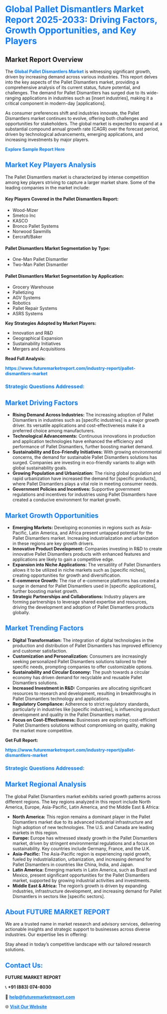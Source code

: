 <h1 style="color: #007BFF;">Global Pallet Dismantlers Market Report 2025-2033: Driving Factors, Growth Opportunities, and Key Players</h1>

<section id="overview">
<h2>Market Report Overview</h2>
<p>The <a href="https://www.futuremarketreport.com/industry-report/pallet-dismantlers-market" style="color: #007BFF; text-decoration: none;"><strong>Global Pallet Dismantlers Market</strong></a> is witnessing significant growth, driven by increasing demand across various industries. This report delves into the key aspects of the Pallet Dismantlers market, providing a comprehensive analysis of its current status, future potential, and challenges. The demand for Pallet Dismantlers has surged due to its wide-ranging applications in industries such as [insert industries], making it a critical component in modern-day [applications].</p>
<p>As consumer preferences shift and industries innovate, the Pallet Dismantlers market continues to evolve, offering both challenges and opportunities for stakeholders. The global market is expected to expand at a substantial compound annual growth rate (CAGR) over the forecast period, driven by technological advancements, emerging applications, and increasing investments by major players.</p>
</section>

<section id="overview">
<p><a href="https://www.futuremarketreport.com/request-sample/reportId=56938" style="color: #007BFF; text-decoration: none;"><strong>Explore Sample Report Here</strong></a></p>
</section>

<section id="key-players">
<h2 style="color: #007BFF;">Market Key Players Analysis</h2>
<p>The Pallet Dismantlers market is characterized by intense competition among key players striving to capture a larger market share. Some of the leading companies in the market include:</p>
<h4>Key Players Covered in the Pallet Dismantlers Report:</h4>
<ul><li>Wood-Mizer</li><li>Smetco Inc</li><li>KASCO</li><li>Bronco Pallet Systems</li><li>Norwood Sawmills</li><li>Eercraft/Baker</li></ul>
<h4>Pallet Dismantlers Market Segmentation by Type:</h4>
<ul><li>One-Man Pallet Dismantler</li><li>Two-Man Pallet Dismantler</li></ul>

<h4>Pallet Dismantlers Market Segmentation by Application:</h4>
<ul><li>Grocery Warehouse</li><li>Palletizing</li><li>AGV Systems</li><li>Robotics</li><li>Pallet Repair Systems</li><li>ASRS Systems</li></ul>
<p><strong>Key Strategies Adopted by Market Players:</strong></p>
<ul>
<li>Innovation and R&D</li>
<li>Geographical Expansion</li>
<li>Sustainability Initiatives</li>
<li>Mergers and Acquisitions</li>
</ul>
</section>

<section>
<p><strong>Read Full Analysis: </strong></p><a href="https://www.futuremarketreport.com/industry-report/pallet-dismantlers-market" style="color: #007BFF; text-decoration: none;"><strong>https://www.futuremarketreport.com/industry-report/pallet-dismantlers-market</strong></a>
<h3 style="color: #007BFF;">Strategic Questions Addressed:</h3>
</section>

<section id="driving-factors">
<h2 style="color: #007BFF;">Market Driving Factors</h2>
<ul>
<li><strong>Rising Demand Across Industries:</strong> The increasing adoption of Pallet Dismantlers in industries such as [specific industries] is a major growth driver. Its versatile applications and cost-effectiveness make it a preferred choice among manufacturers.</li>
<li><strong>Technological Advancements:</strong> Continuous innovations in production and application technologies have enhanced the efficiency and performance of Pallet Dismantlers, further boosting market demand.</li>
<li><strong>Sustainability and Eco-Friendly Initiatives:</strong> With growing environmental concerns, the demand for sustainable Pallet Dismantlers solutions has surged. Companies are investing in eco-friendly variants to align with global sustainability goals.</li>
<li><strong>Growing Population and Urbanization:</strong> The rising global population and rapid urbanization have increased the demand for [specific products], where Pallet Dismantlers plays a vital role in meeting consumer needs.</li>
<li><strong>Government Policies and Incentives:</strong> Supportive government regulations and incentives for industries using Pallet Dismantlers have created a conducive environment for market growth.</li>
</ul>
</section>

<section id="growth-opportunities">
<h2 style="color: #007BFF;">Market Growth Opportunities</h2>
<ul>
<li><strong>Emerging Markets:</strong> Developing economies in regions such as Asia-Pacific, Latin America, and Africa present untapped potential for the Pallet Dismantlers market. Increasing industrialization and urbanization in these regions are key growth drivers.</li>
<li><strong>Innovative Product Development:</strong> Companies investing in R&D to create innovative Pallet Dismantlers products with enhanced features and applications are likely to gain a competitive edge.</li>
<li><strong>Expansion into Niche Applications:</strong> The versatility of Pallet Dismantlers allows it to be utilized in niche markets such as [specific niches], creating opportunities for growth and diversification.</li>
<li><strong>E-commerce Growth:</strong> The rise of e-commerce platforms has created a surge in demand for Pallet Dismantlers used in [specific applications], further boosting market growth.</li>
<li><strong>Strategic Partnerships and Collaborations:</strong> Industry players are forming partnerships to leverage shared expertise and resources, driving the development and adoption of Pallet Dismantlers products globally.</li>
</ul>
</section>

<section id="trending-factors">
<h2 style="color: #007BFF;">Market Trending Factors</h2>
<ul>
<li><strong>Digital Transformation:</strong> The integration of digital technologies in the production and distribution of Pallet Dismantlers has improved efficiency and customer satisfaction.</li>
<li><strong>Customization and Personalization:</strong> Consumers are increasingly seeking personalized Pallet Dismantlers solutions tailored to their specific needs, prompting companies to offer customizable options.</li>
<li><strong>Sustainability and Circular Economy:</strong> The push towards a circular economy has driven demand for recyclable and reusable Pallet Dismantlers solutions.</li>
<li><strong>Increased Investment in R&D:</strong> Companies are allocating significant resources to research and development, resulting in breakthroughs in Pallet Dismantlers technology and applications.</li>
<li><strong>Regulatory Compliance:</strong> Adherence to strict regulatory standards, particularly in industries like [specific industries], is influencing product development and quality in the Pallet Dismantlers market.</li>
<li><strong>Focus on Cost-Effectiveness:</strong> Businesses are exploring cost-efficient Pallet Dismantlers solutions without compromising on quality, making the market more competitive.</li>
</ul>
</section>

<section>
<p><strong>Get Full Report: </strong></p><a href="https://www.futuremarketreport.com/industry-report/pallet-dismantlers-market" style="color: #007BFF; text-decoration: none;"><strong>https://www.futuremarketreport.com/industry-report/pallet-dismantlers-market</strong></a>
<h3 style="color: #007BFF;">Strategic Questions Addressed:</h3>
</section>


<section id="regional-analysis">
<h2 style="color: #007BFF;">Market Regional Analysis</h2>
<p>The global Pallet Dismantlers market exhibits varied growth patterns across different regions. The key regions analyzed in this report include North America, Europe, Asia-Pacific, Latin America, and the Middle East & Africa:</p>
<ul>
<li><strong>North America:</strong> This region remains a dominant player in the Pallet Dismantlers market due to its advanced industrial infrastructure and high adoption of new technologies. The U.S. and Canada are leading markets in this region.</li>
<li><strong>Europe:</strong> Europe has witnessed steady growth in the Pallet Dismantlers market, driven by stringent environmental regulations and a focus on sustainability. Key countries include Germany, France, and the U.K.</li>
<li><strong>Asia-Pacific:</strong> The Asia-Pacific region is experiencing rapid growth, fueled by industrialization, urbanization, and increasing demand for Pallet Dismantlers in countries like China, India, and Japan.</li>
<li><strong>Latin America:</strong> Emerging markets in Latin America, such as Brazil and Mexico, present significant opportunities for the Pallet Dismantlers market, supported by growing industrial activities and investments.</li>
<li><strong>Middle East & Africa:</strong> The region’s growth is driven by expanding industries, infrastructure development, and increasing demand for Pallet Dismantlers in sectors like [specific sectors].</li>
</ul>
</section>

<footer>
<h2 style="color: #007BFF;">About FUTURE MARKET REPORT</h2>
<p>We are a trusted name in market research and advisory services, delivering actionable insights and strategic support to businesses across diverse industries. Our expertise lies in offering:</p>

<p>Stay ahead in today’s competitive landscape with our tailored research solutions.</p>

<h2 style="color: #007BFF;">Contact Us:</h2>
<p><strong>FUTURE MARKET REPORT</strong></p>
<p>📞 <strong>+91 (883) 074-8030</strong></p>
<p>📧 <strong><a href="mailto:help@futuremarketreport.com" style="color: #007BFF;">help@futuremarketreport.com</a></strong></p>
<p>🌐 <strong><a href="https://www.futuremarketreport.com/" style="color: #007BFF;">Visit Our Website</a></strong></p>
</footer>